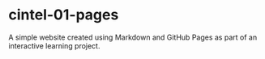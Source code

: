 # cintel-01-pages

A simple website created using Markdown and GitHub Pages as part of an interactive learning project.
